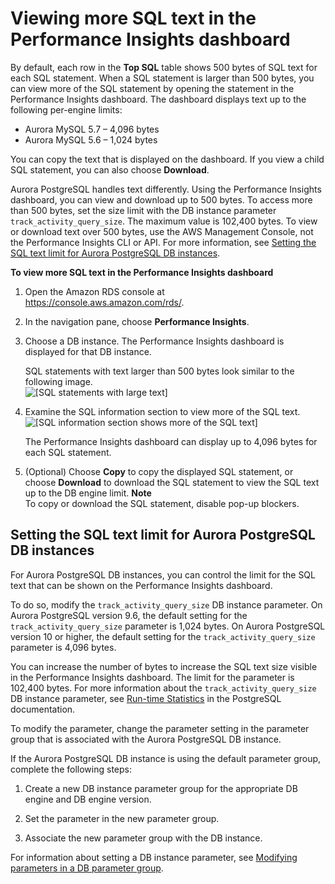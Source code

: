 # Viewing more SQL text in the Performance Insights dashboard<a name="USER_PerfInsights.UsingDashboard.SQLTextSize"></a>

By default, each row in the **Top SQL** table shows 500 bytes of SQL text for each SQL statement\. When a SQL statement is larger than 500 bytes, you can view more of the SQL statement by opening the statement in the Performance Insights dashboard\. The dashboard displays text up to the following per\-engine limits:
+ Aurora MySQL 5\.7 – 4,096 bytes
+ Aurora MySQL 5\.6 – 1,024 bytes

You can copy the text that is displayed on the dashboard\. If you view a child SQL statement, you can also choose **Download**\.

Aurora PostgreSQL handles text differently\. Using the Performance Insights dashboard, you can view and download up to 500 bytes\. To access more than 500 bytes, set the size limit with the DB instance parameter `track_activity_query_size`\. The maximum value is 102,400 bytes\. To view or download text over 500 bytes, use the AWS Management Console, not the Performance Insights CLI or API\. For more information, see [Setting the SQL text limit for Aurora PostgreSQL DB instances](#USER_PerfInsights.UsingDashboard.SQLTextLimit)\.

**To view more SQL text in the Performance Insights dashboard**

1. Open the Amazon RDS console at [https://console\.aws\.amazon\.com/rds/](https://console.aws.amazon.com/rds/)\.

1. In the navigation pane, choose **Performance Insights**\.

1. Choose a DB instance\. The Performance Insights dashboard is displayed for that DB instance\.

   SQL statements with text larger than 500 bytes look similar to the following image\.  
![\[SQL statements with large text\]](http://docs.aws.amazon.com/AmazonRDS/latest/AuroraUserGuide/./images/perf-insights-large-text-1.png)

1. Examine the SQL information section to view more of the SQL text\.  
![\[SQL information section shows more of the SQL text\]](http://docs.aws.amazon.com/AmazonRDS/latest/AuroraUserGuide/./images/perf-insights-large-text-2.png)

   The Performance Insights dashboard can display up to 4,096 bytes for each SQL statement\.

1. \(Optional\) Choose **Copy** to copy the displayed SQL statement, or choose **Download** to download the SQL statement to view the SQL text up to the DB engine limit\.
**Note**  
To copy or download the SQL statement, disable pop\-up blockers\. 

## Setting the SQL text limit for Aurora PostgreSQL DB instances<a name="USER_PerfInsights.UsingDashboard.SQLTextLimit"></a>

For Aurora PostgreSQL DB instances, you can control the limit for the SQL text that can be shown on the Performance Insights dashboard\. 

To do so, modify the `track_activity_query_size` DB instance parameter\. On Aurora PostgreSQL version 9\.6, the default setting for the `track_activity_query_size` parameter is 1,024 bytes\. On Aurora PostgreSQL version 10 or higher, the default setting for the `track_activity_query_size` parameter is 4,096 bytes\. 

You can increase the number of bytes to increase the SQL text size visible in the Performance Insights dashboard\. The limit for the parameter is 102,400 bytes\. For more information about the `track_activity_query_size` DB instance parameter, see [Run\-time Statistics](https://www.postgresql.org/docs/current/runtime-config-statistics.html) in the PostgreSQL documentation\.

To modify the parameter, change the parameter setting in the parameter group that is associated with the Aurora PostgreSQL DB instance\.

If the Aurora PostgreSQL DB instance is using the default parameter group, complete the following steps:

1. Create a new DB instance parameter group for the appropriate DB engine and DB engine version\.

1. Set the parameter in the new parameter group\.

1. Associate the new parameter group with the DB instance\.

For information about setting a DB instance parameter, see [Modifying parameters in a DB parameter group](USER_WorkingWithParamGroups.md#USER_WorkingWithParamGroups.Modifying)\.
